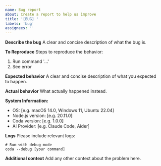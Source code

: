 ```yaml
---
name: Bug report
about: Create a report to help us improve
title: '[BUG] '
labels: 'bug'
assignees: ''
---
```


**Describe the bug**
A clear and concise description of what the bug is.

**To Reproduce**
Steps to reproduce the behavior:

1. Run command '...'
2. See error

**Expected behavior**
A clear and concise description of what you expected to happen.

**Actual behavior**
What actually happened instead.

**System Information:**

- OS: [e.g. macOS 14.0, Windows 11, Ubuntu 22.04]
- Node.js version: [e.g. 20.11.0]
- Coda version: [e.g. 1.0.0]
- AI Provider: [e.g. Claude Code, Aider]

**Logs**
Please include relevant logs:

```
# Run with debug mode
coda --debug [your command]
```

**Additional context**
Add any other context about the problem here.
